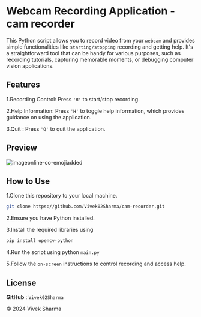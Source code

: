 # Webcam Recording Application - cam recorder

This Python script allows you to record video from your `webcam` and provides simple functionalities like `starting/stopping` recording and getting help. It's a straightforward tool that can be handy for various purposes, such as recording tutorials, capturing memorable moments, or debugging computer vision applications.

## Features
1.Recording Control: Press `'R'` to start/stop recording.

2.Help Information: Press `'H'` to toggle help information, which provides guidance on using the application.

3.Quit : Press `'Q'` to quit the application.

## Preview

![imageonline-co-emojiadded](https://github.com/Vivek02Sharma/cam-recorder/assets/112774647/b0c01bfc-51ac-4856-88ec-387854a53d1d)

## How to Use

1.Clone this repository to your local machine.
```bash
git clone https://github.com/Vivek02Sharma/cam-recorder.git
```
2.Ensure you have Python installed.

3.Install the required libraries using 
```bash
pip install opencv-python
```

4.Run the script using python `main.py`

5.Follow the `on-screen` instructions to control recording and access help.

## License

**GitHub** : `Vivek02Sharma`

© 2024 Vivek Sharma

